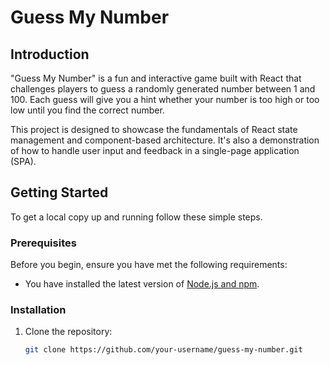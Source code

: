 # Guess My Number

## Introduction
"Guess My Number" is a fun and interactive game built with React that challenges players to guess a randomly generated number between 1 and 100. Each guess will give you a hint whether your number is too high or too low until you find the correct number.

This project is designed to showcase the fundamentals of React state management and component-based architecture. It's also a demonstration of how to handle user input and feedback in a single-page application (SPA).

## Getting Started

To get a local copy up and running follow these simple steps.

### Prerequisites
Before you begin, ensure you have met the following requirements:
- You have installed the latest version of [Node.js and npm](https://nodejs.org/en/).

### Installation
1. Clone the repository:
   ```sh
   git clone https://github.com/your-username/guess-my-number.git